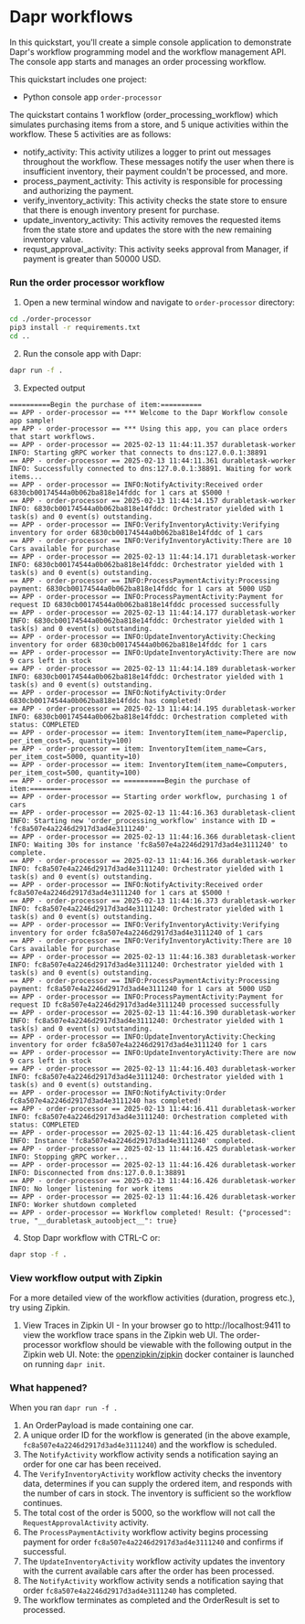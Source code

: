 # Dapr workflows

In this quickstart, you'll create a simple console application to demonstrate Dapr's workflow programming model and the workflow management API. The console app starts and manages an order processing workflow.

This quickstart includes one project:

- Python console app `order-processor` 

The quickstart contains 1 workflow (order_processing_workflow) which simulates purchasing items from a store, and 5 unique activities within the workflow. These 5 activities are as follows:

- notify_activity: This activity utilizes a logger to print out messages throughout the workflow. These messages notify the user when there is insufficient inventory, their payment couldn't be processed, and more.
- process_payment_activity: This activity is responsible for processing and authorizing the payment.
- verify_inventory_activity: This activity checks the state store to ensure that there is enough inventory present for purchase.
- update_inventory_activity: This activity removes the requested items from the state store and updates the store with the new remaining inventory value.
- requst_approval_activity: This activity seeks approval from Manager, if payment is greater than 50000 USD.

### Run the order processor workflow

1. Open a new terminal window and navigate to `order-processor` directory: 

<!-- STEP
name: Install requirements
-->

```sh
cd ./order-processor
pip3 install -r requirements.txt
cd ..
```

<!-- END_STEP -->
2. Run the console app with Dapr: 
<!-- STEP
name: Running this example
expected_stdout_lines:
  - "== APP - order-processor == INFO:UpdateInventoryActivity:There are now 9 cars left in stock"
  - "== APP - order-processor == Workflow completed! Result: WorkflowStatus.COMPLETED"
output_match_mode: substring
background: true
timeout_seconds: 120
sleep: 15
-->

```sh
dapr run -f .
```

3. Expected output

```
==========Begin the purchase of item:==========
== APP - order-processor == *** Welcome to the Dapr Workflow console app sample!
== APP - order-processor == *** Using this app, you can place orders that start workflows.
== APP - order-processor == 2025-02-13 11:44:11.357 durabletask-worker INFO: Starting gRPC worker that connects to dns:127.0.0.1:38891
== APP - order-processor == 2025-02-13 11:44:11.361 durabletask-worker INFO: Successfully connected to dns:127.0.0.1:38891. Waiting for work items...
== APP - order-processor == INFO:NotifyActivity:Received order 6830cb00174544a0b062ba818e14fddc for 1 cars at $5000 !
== APP - order-processor == 2025-02-13 11:44:14.157 durabletask-worker INFO: 6830cb00174544a0b062ba818e14fddc: Orchestrator yielded with 1 task(s) and 0 event(s) outstanding.
== APP - order-processor == INFO:VerifyInventoryActivity:Verifying inventory for order 6830cb00174544a0b062ba818e14fddc of 1 cars
== APP - order-processor == INFO:VerifyInventoryActivity:There are 10 Cars available for purchase
== APP - order-processor == 2025-02-13 11:44:14.171 durabletask-worker INFO: 6830cb00174544a0b062ba818e14fddc: Orchestrator yielded with 1 task(s) and 0 event(s) outstanding.
== APP - order-processor == INFO:ProcessPaymentActivity:Processing payment: 6830cb00174544a0b062ba818e14fddc for 1 cars at 5000 USD
== APP - order-processor == INFO:ProcessPaymentActivity:Payment for request ID 6830cb00174544a0b062ba818e14fddc processed successfully
== APP - order-processor == 2025-02-13 11:44:14.177 durabletask-worker INFO: 6830cb00174544a0b062ba818e14fddc: Orchestrator yielded with 1 task(s) and 0 event(s) outstanding.
== APP - order-processor == INFO:UpdateInventoryActivity:Checking inventory for order 6830cb00174544a0b062ba818e14fddc for 1 cars
== APP - order-processor == INFO:UpdateInventoryActivity:There are now 9 cars left in stock
== APP - order-processor == 2025-02-13 11:44:14.189 durabletask-worker INFO: 6830cb00174544a0b062ba818e14fddc: Orchestrator yielded with 1 task(s) and 0 event(s) outstanding.
== APP - order-processor == INFO:NotifyActivity:Order 6830cb00174544a0b062ba818e14fddc has completed!
== APP - order-processor == 2025-02-13 11:44:14.195 durabletask-worker INFO: 6830cb00174544a0b062ba818e14fddc: Orchestration completed with status: COMPLETED
== APP - order-processor == item: InventoryItem(item_name=Paperclip, per_item_cost=5, quantity=100)
== APP - order-processor == item: InventoryItem(item_name=Cars, per_item_cost=5000, quantity=10)
== APP - order-processor == item: InventoryItem(item_name=Computers, per_item_cost=500, quantity=100)
== APP - order-processor == ==========Begin the purchase of item:==========
== APP - order-processor == Starting order workflow, purchasing 1 of cars
== APP - order-processor == 2025-02-13 11:44:16.363 durabletask-client INFO: Starting new 'order_processing_workflow' instance with ID = 'fc8a507e4a2246d2917d3ad4e3111240'.
== APP - order-processor == 2025-02-13 11:44:16.366 durabletask-client INFO: Waiting 30s for instance 'fc8a507e4a2246d2917d3ad4e3111240' to complete.
== APP - order-processor == 2025-02-13 11:44:16.366 durabletask-worker INFO: fc8a507e4a2246d2917d3ad4e3111240: Orchestrator yielded with 1 task(s) and 0 event(s) outstanding.
== APP - order-processor == INFO:NotifyActivity:Received order fc8a507e4a2246d2917d3ad4e3111240 for 1 cars at $5000 !
== APP - order-processor == 2025-02-13 11:44:16.373 durabletask-worker INFO: fc8a507e4a2246d2917d3ad4e3111240: Orchestrator yielded with 1 task(s) and 0 event(s) outstanding.
== APP - order-processor == INFO:VerifyInventoryActivity:Verifying inventory for order fc8a507e4a2246d2917d3ad4e3111240 of 1 cars
== APP - order-processor == INFO:VerifyInventoryActivity:There are 10 Cars available for purchase
== APP - order-processor == 2025-02-13 11:44:16.383 durabletask-worker INFO: fc8a507e4a2246d2917d3ad4e3111240: Orchestrator yielded with 1 task(s) and 0 event(s) outstanding.
== APP - order-processor == INFO:ProcessPaymentActivity:Processing payment: fc8a507e4a2246d2917d3ad4e3111240 for 1 cars at 5000 USD
== APP - order-processor == INFO:ProcessPaymentActivity:Payment for request ID fc8a507e4a2246d2917d3ad4e3111240 processed successfully
== APP - order-processor == 2025-02-13 11:44:16.390 durabletask-worker INFO: fc8a507e4a2246d2917d3ad4e3111240: Orchestrator yielded with 1 task(s) and 0 event(s) outstanding.
== APP - order-processor == INFO:UpdateInventoryActivity:Checking inventory for order fc8a507e4a2246d2917d3ad4e3111240 for 1 cars
== APP - order-processor == INFO:UpdateInventoryActivity:There are now 9 cars left in stock
== APP - order-processor == 2025-02-13 11:44:16.403 durabletask-worker INFO: fc8a507e4a2246d2917d3ad4e3111240: Orchestrator yielded with 1 task(s) and 0 event(s) outstanding.
== APP - order-processor == INFO:NotifyActivity:Order fc8a507e4a2246d2917d3ad4e3111240 has completed!
== APP - order-processor == 2025-02-13 11:44:16.411 durabletask-worker INFO: fc8a507e4a2246d2917d3ad4e3111240: Orchestration completed with status: COMPLETED
== APP - order-processor == 2025-02-13 11:44:16.425 durabletask-client INFO: Instance 'fc8a507e4a2246d2917d3ad4e3111240' completed.
== APP - order-processor == 2025-02-13 11:44:16.425 durabletask-worker INFO: Stopping gRPC worker...
== APP - order-processor == 2025-02-13 11:44:16.426 durabletask-worker INFO: Disconnected from dns:127.0.0.1:38891
== APP - order-processor == 2025-02-13 11:44:16.426 durabletask-worker INFO: No longer listening for work items
== APP - order-processor == 2025-02-13 11:44:16.426 durabletask-worker INFO: Worker shutdown completed
== APP - order-processor == Workflow completed! Result: {"processed": true, "__durabletask_autoobject__": true}
```

4. Stop Dapr workflow with CTRL-C or:
<!-- END_STEP -->

```sh
dapr stop -f .
```


### View workflow output with Zipkin

For a more detailed view of the workflow activities (duration, progress etc.), try using Zipkin.

1. View Traces in Zipkin UI - In your browser go to http://localhost:9411 to view the workflow trace spans in the Zipkin web UI. The order-processor workflow should be viewable with the following output in the Zipkin web UI. Note: the [openzipkin/zipkin](https://hub.docker.com/r/openzipkin/zipkin/) docker container is launched on running `dapr init`. 

**<ZIPKIN TRACE FOR PYTHON CONSOLE APP>**

### What happened? 

When you ran `dapr run -f .`

1. An OrderPayload is made containing one car.
2. A unique order ID for the workflow is generated (in the above example, `fc8a507e4a2246d2917d3ad4e3111240`) and the workflow is scheduled.
3. The `NotifyActivity` workflow activity sends a notification saying an order for one car has been received.
4. The `VerifyInventoryActivity` workflow activity checks the inventory data, determines if you can supply the ordered item, and responds with the number of cars in stock. The inventory is sufficient so the workflow continues.
5. The total cost of the order is 5000, so the workflow will not call the `RequestApprovalActivity` activity.
6. The `ProcessPaymentActivity` workflow activity begins processing payment for order `fc8a507e4a2246d2917d3ad4e3111240` and confirms if successful.
7. The `UpdateInventoryActivity` workflow activity updates the inventory with the current available cars after the order has been processed.
8. The `NotifyActivity` workflow activity sends a notification saying that order `fc8a507e4a2246d2917d3ad4e3111240` has completed.
9. The workflow terminates as completed and the OrderResult is set to processed.
